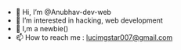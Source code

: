 - 👋 Hi, I’m @Anubhav-dev-web
- 👀 I’m interested in hacking, web development
- 🌱 I,m a newbie()
- 📫 How to reach me : lucimgstar007@gmail.com

<!---
Anubhav-dev-web/Anubhav-dev-web is a ✨ special ✨ repository because its `README.md` (this file) appears on your GitHub profile.
You can click the Preview link to take a look at your changes.
--->
